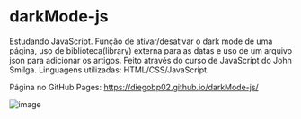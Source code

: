 # darkMode-js
Estudando JavaScript. Função de ativar/desativar o dark mode de uma página, uso de biblioteca(library) externa para as datas e uso de um arquivo json para adicionar os artigos. Feito através do curso de JavaScript do John Smilga. Linguagens utilizadas: HTML/CSS/JavaScript.

Página no GitHub Pages: https://diegobp02.github.io/darkMode-js/

![image](https://user-images.githubusercontent.com/103163622/183265449-951ba615-4573-4ff2-94d8-5e63cedfda32.png)
